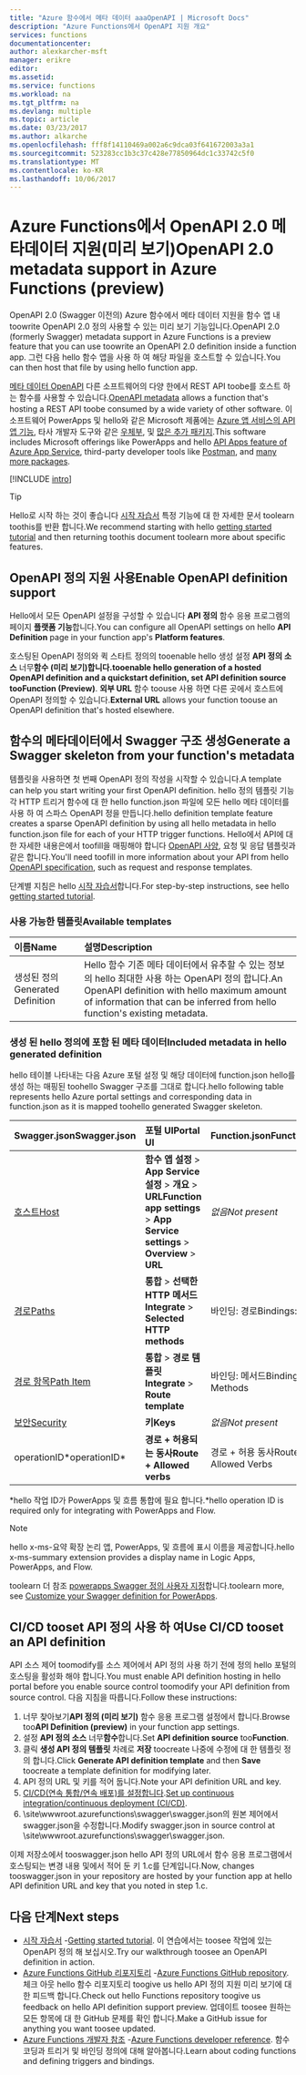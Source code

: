 ```yaml
---
title: "Azure 함수에서 메타 데이터 aaaOpenAPI | Microsoft Docs"
description: "Azure Functions에서 OpenAPI 지원 개요"
services: functions
documentationcenter: 
author: alexkarcher-msft
manager: erikre
editor: 
ms.assetid: 
ms.service: functions
ms.workload: na
ms.tgt_pltfrm: na
ms.devlang: multiple
ms.topic: article
ms.date: 03/23/2017
ms.author: alkarche
ms.openlocfilehash: fff8f14110469a002a6c9dca03f641672003a3a1
ms.sourcegitcommit: 523283cc1b3c37c428e77850964dc1c33742c5f0
ms.translationtype: MT
ms.contentlocale: ko-KR
ms.lasthandoff: 10/06/2017
---
```

# <a name="openapi-20-metadata-support-in-azure-functions-preview"></a><span data-ttu-id="5f43a-103">Azure Functions에서 OpenAPI 2.0 메타데이터 지원(미리 보기)</span><span class="sxs-lookup"><span data-stu-id="5f43a-103">OpenAPI 2.0 metadata support in Azure Functions (preview)</span></span>
<span data-ttu-id="5f43a-104">OpenAPI 2.0 (Swagger 이전의) Azure 함수에서 메타 데이터 지원을 함수 앱 내 toowrite OpenAPI 2.0 정의 사용할 수 있는 미리 보기 기능입니다.</span><span class="sxs-lookup"><span data-stu-id="5f43a-104">OpenAPI 2.0 (formerly Swagger) metadata support in Azure Functions is a preview feature that you can use toowrite an OpenAPI 2.0 definition inside a function app.</span></span> <span data-ttu-id="5f43a-105">그런 다음 hello 함수 앱을 사용 하 여 해당 파일을 호스트할 수 있습니다.</span><span class="sxs-lookup"><span data-stu-id="5f43a-105">You can then host that file by using hello function app.</span></span>

<span data-ttu-id="5f43a-106">[메타 데이터 OpenAPI](http://swagger.io/) 다른 소프트웨어의 다양 한에서 REST API toobe를 호스트 하는 함수를 사용할 수 있습니다.</span><span class="sxs-lookup"><span data-stu-id="5f43a-106">[OpenAPI metadata](http://swagger.io/) allows a function that's hosting a REST API toobe consumed by a wide variety of other software.</span></span> <span data-ttu-id="5f43a-107">이 소프트웨어 PowerApps 및 hello와 같은 Microsoft 제품에는 [Azure 앱 서비스의 API 앱 기능](https://docs.microsoft.com/azure/app-service-api/app-service-api-dotnet-get-started#a-idcodegena-generate-client-code-for-the-data-tier), 타사 개발자 도구와 같은 [우체부](https://www.getpostman.com/docs/importing_swagger), 및 [많은 추가 패키지](http://swagger.io/tools/).</span><span class="sxs-lookup"><span data-stu-id="5f43a-107">This software includes Microsoft offerings like PowerApps and hello [API Apps feature of Azure App Service](https://docs.microsoft.com/azure/app-service-api/app-service-api-dotnet-get-started#a-idcodegena-generate-client-code-for-the-data-tier), third-party developer tools like [Postman](https://www.getpostman.com/docs/importing_swagger), and [many more packages](http://swagger.io/tools/).</span></span>

[!INCLUDE [intro](../../includes/functions-bindings-intro.md)]

>[!TIP]
><span data-ttu-id="5f43a-108">Hello로 시작 하는 것이 좋습니다 [시작 자습서](./functions-api-definition-getting-started.md) 특정 기능에 대 한 자세한 문서 toolearn toothis를 반환 합니다.</span><span class="sxs-lookup"><span data-stu-id="5f43a-108">We recommend starting with hello [getting started tutorial](./functions-api-definition-getting-started.md) and then returning toothis document toolearn more about specific features.</span></span>

## <span data-ttu-id="5f43a-109"><a name="enable"></a>OpenAPI 정의 지원 사용</span><span class="sxs-lookup"><span data-stu-id="5f43a-109"><a name="enable"></a>Enable OpenAPI definition support</span></span>
<span data-ttu-id="5f43a-110">Hello에서 모든 OpenAPI 설정을 구성할 수 있습니다 **API 정의** 함수 응용 프로그램의 페이지 **플랫폼 기능**합니다.</span><span class="sxs-lookup"><span data-stu-id="5f43a-110">You can configure all OpenAPI settings on hello **API Definition** page in your function app's **Platform features**.</span></span>

<span data-ttu-id="5f43a-111">호스팅된 OpenAPI 정의와 퀵 스타트 정의의 tooenable hello 생성 설정 **API 정의 소스** 너무**함수 (미리 보기)**합니다.</span><span class="sxs-lookup"><span data-stu-id="5f43a-111">tooenable hello generation of a hosted OpenAPI definition and a quickstart definition, set **API definition source** too**Function (Preview)**.</span></span> <span data-ttu-id="5f43a-112">**외부 URL** 함수 toouse 사용 하면 다른 곳에서 호스트에 OpenAPI 정의할 수 있습니다.</span><span class="sxs-lookup"><span data-stu-id="5f43a-112">**External URL** allows your function toouse an OpenAPI definition that's hosted elsewhere.</span></span>

## <span data-ttu-id="5f43a-113"><a name="generate-definition"></a>함수의 메타데이터에서 Swagger 구조 생성</span><span class="sxs-lookup"><span data-stu-id="5f43a-113"><a name="generate-definition"></a>Generate a Swagger skeleton from your function's metadata</span></span>
<span data-ttu-id="5f43a-114">템플릿을 사용하면 첫 번째 OpenAPI 정의 작성을 시작할 수 있습니다.</span><span class="sxs-lookup"><span data-stu-id="5f43a-114">A template can help you start writing your first OpenAPI definition.</span></span> <span data-ttu-id="5f43a-115">hello 정의 템플릿 기능 각 HTTP 트리거 함수에 대 한 hello function.json 파일에 모든 hello 메타 데이터를 사용 하 여 스파스 OpenAPI 정을 만듭니다.</span><span class="sxs-lookup"><span data-stu-id="5f43a-115">hello definition template feature creates a sparse OpenAPI definition by using all hello metadata in hello function.json file for each of your HTTP trigger functions.</span></span> <span data-ttu-id="5f43a-116">Hello에서 API에 대 한 자세한 내용은에서 toofill을 매핑해야 합니다 [OpenAPI 사양](http://swagger.io/specification/), 요청 및 응답 템플릿과 같은 합니다.</span><span class="sxs-lookup"><span data-stu-id="5f43a-116">You'll need toofill in more information about your API from hello [OpenAPI specification](http://swagger.io/specification/), such as request and response templates.</span></span>

<span data-ttu-id="5f43a-117">단계별 지침은 hello [시작 자습서](./functions-api-definition-getting-started.md)합니다.</span><span class="sxs-lookup"><span data-stu-id="5f43a-117">For step-by-step instructions, see hello [getting started tutorial](./functions-api-definition-getting-started.md).</span></span>

### <span data-ttu-id="5f43a-118"><a name="templates"></a>사용 가능한 템플릿</span><span class="sxs-lookup"><span data-stu-id="5f43a-118"><a name="templates"></a>Available templates</span></span>

|<span data-ttu-id="5f43a-119">이름</span><span class="sxs-lookup"><span data-stu-id="5f43a-119">Name</span></span>| <span data-ttu-id="5f43a-120">설명</span><span class="sxs-lookup"><span data-stu-id="5f43a-120">Description</span></span> |
|:-----|:-----|
|<span data-ttu-id="5f43a-121">생성된 정의</span><span class="sxs-lookup"><span data-stu-id="5f43a-121">Generated Definition</span></span>|<span data-ttu-id="5f43a-122">Hello 함수 기존 메타 데이터에서 유추할 수 있는 정보의 hello 최대한 사용 하는 OpenAPI 정의 합니다.</span><span class="sxs-lookup"><span data-stu-id="5f43a-122">An OpenAPI definition with hello maximum amount of information that can be inferred from hello function's existing metadata.</span></span>|

### <span data-ttu-id="5f43a-123"><a name="quickstart-details"></a>생성 된 hello 정의에 포함 된 메타 데이터</span><span class="sxs-lookup"><span data-stu-id="5f43a-123"><a name="quickstart-details"></a>Included metadata in hello generated definition</span></span>

<span data-ttu-id="5f43a-124">hello 테이블 나타내는 다음 Azure 포털 설정 및 해당 데이터에 function.json hello를 생성 하는 매핑된 toohello Swagger 구조를 그대로 합니다.</span><span class="sxs-lookup"><span data-stu-id="5f43a-124">hello following table represents hello Azure portal settings and corresponding data in function.json as it is mapped toohello generated Swagger skeleton.</span></span>

|<span data-ttu-id="5f43a-125">Swagger.json</span><span class="sxs-lookup"><span data-stu-id="5f43a-125">Swagger.json</span></span>|<span data-ttu-id="5f43a-126">포털 UI</span><span class="sxs-lookup"><span data-stu-id="5f43a-126">Portal UI</span></span>|<span data-ttu-id="5f43a-127">Function.json</span><span class="sxs-lookup"><span data-stu-id="5f43a-127">Function.json</span></span>|
|:----|:-----|:-----|
|[<span data-ttu-id="5f43a-128">호스트</span><span class="sxs-lookup"><span data-stu-id="5f43a-128">Host</span></span>](http://swagger.io/specification/#fixed-fields-15)|<span data-ttu-id="5f43a-129">**함수 앱 설정** > **App Service 설정** > **개요** > **URL**</span><span class="sxs-lookup"><span data-stu-id="5f43a-129">**Function app settings** > **App Service settings** > **Overview** > **URL**</span></span>|<span data-ttu-id="5f43a-130">*없음*</span><span class="sxs-lookup"><span data-stu-id="5f43a-130">*Not present*</span></span>
|[<span data-ttu-id="5f43a-131">경로</span><span class="sxs-lookup"><span data-stu-id="5f43a-131">Paths</span></span>](http://swagger.io/specification/#paths-object-29)|<span data-ttu-id="5f43a-132">**통합** > **선택한 HTTP 메서드**</span><span class="sxs-lookup"><span data-stu-id="5f43a-132">**Integrate** > **Selected HTTP methods**</span></span>|<span data-ttu-id="5f43a-133">바인딩: 경로</span><span class="sxs-lookup"><span data-stu-id="5f43a-133">Bindings: Route</span></span>
|[<span data-ttu-id="5f43a-134">경로 항목</span><span class="sxs-lookup"><span data-stu-id="5f43a-134">Path Item</span></span>](http://swagger.io/specification/#path-item-object-32)|<span data-ttu-id="5f43a-135">**통합** > **경로 템플릿**</span><span class="sxs-lookup"><span data-stu-id="5f43a-135">**Integrate** > **Route template**</span></span>|<span data-ttu-id="5f43a-136">바인딩: 메서드</span><span class="sxs-lookup"><span data-stu-id="5f43a-136">Bindings: Methods</span></span>
|[<span data-ttu-id="5f43a-137">보안</span><span class="sxs-lookup"><span data-stu-id="5f43a-137">Security</span></span>](http://swagger.io/specification/#security-scheme-object-112)|<span data-ttu-id="5f43a-138">**키**</span><span class="sxs-lookup"><span data-stu-id="5f43a-138">**Keys**</span></span>|<span data-ttu-id="5f43a-139">*없음*</span><span class="sxs-lookup"><span data-stu-id="5f43a-139">*Not present*</span></span>|
|<span data-ttu-id="5f43a-140">operationID*</span><span class="sxs-lookup"><span data-stu-id="5f43a-140">operationID*</span></span>|<span data-ttu-id="5f43a-141">**경로 + 허용되는 동사**</span><span class="sxs-lookup"><span data-stu-id="5f43a-141">**Route + Allowed verbs**</span></span>|<span data-ttu-id="5f43a-142">경로 + 허용 동사</span><span class="sxs-lookup"><span data-stu-id="5f43a-142">Route + Allowed Verbs</span></span>|

<span data-ttu-id="5f43a-143">\*hello 작업 ID가 PowerApps 및 흐름 통합에 필요 합니다.</span><span class="sxs-lookup"><span data-stu-id="5f43a-143">\*hello operation ID is required only for integrating with PowerApps and Flow.</span></span>
> [!NOTE]
> <span data-ttu-id="5f43a-144">hello x-ms-요약 확장 논리 앱, PowerApps, 및 흐름에 표시 이름을 제공합니다.</span><span class="sxs-lookup"><span data-stu-id="5f43a-144">hello x-ms-summary extension provides a display name in Logic Apps, PowerApps, and Flow.</span></span>
>
> <span data-ttu-id="5f43a-145">toolearn 더 참조 [powerapps Swagger 정의 사용자 지정](https://powerapps.microsoft.com/tutorials/customapi-how-to-swagger/)합니다.</span><span class="sxs-lookup"><span data-stu-id="5f43a-145">toolearn more, see [Customize your Swagger definition for PowerApps](https://powerapps.microsoft.com/tutorials/customapi-how-to-swagger/).</span></span>

## <span data-ttu-id="5f43a-146"><a name="CICD"></a>CI/CD tooset API 정의 사용 하 여</span><span class="sxs-lookup"><span data-stu-id="5f43a-146"><a name="CICD"></a>Use CI/CD tooset an API definition</span></span>

 <span data-ttu-id="5f43a-147">API 소스 제어 toomodify를 소스 제어에서 API 정의 사용 하기 전에 정의 hello 포털의 호스팅을 활성화 해야 합니다.</span><span class="sxs-lookup"><span data-stu-id="5f43a-147">You must enable API definition hosting in hello portal before you enable source control toomodify your API definition from source control.</span></span> <span data-ttu-id="5f43a-148">다음 지침을 따릅니다.</span><span class="sxs-lookup"><span data-stu-id="5f43a-148">Follow these instructions:</span></span>

1. <span data-ttu-id="5f43a-149">너무 찾아보기**API 정의 (미리 보기)** 함수 응용 프로그램 설정에서 합니다.</span><span class="sxs-lookup"><span data-stu-id="5f43a-149">Browse too**API Definition (preview)** in your function app settings.</span></span>
  1. <span data-ttu-id="5f43a-150">설정 **API 정의 소스** 너무**함수**합니다.</span><span class="sxs-lookup"><span data-stu-id="5f43a-150">Set **API definition source** too**Function**.</span></span>
  1. <span data-ttu-id="5f43a-151">클릭 **생성 API 정의 템플릿** 차례로 **저장** toocreate 나중에 수정에 대 한 템플릿 정의 합니다.</span><span class="sxs-lookup"><span data-stu-id="5f43a-151">Click **Generate API definition template** and then **Save** toocreate a template definition for modifying later.</span></span>
  1. <span data-ttu-id="5f43a-152">API 정의 URL 및 키를 적어 둡니다.</span><span class="sxs-lookup"><span data-stu-id="5f43a-152">Note your API definition URL and key.</span></span>
1. <span data-ttu-id="5f43a-153">[CI/CD(연속 통합/연속 배포)를 설정합니다](https://docs.microsoft.com/azure/azure-functions/functions-continuous-deployment#continuous-deployment-requirements).</span><span class="sxs-lookup"><span data-stu-id="5f43a-153">[Set up continuous integration/continuous deployment (CI/CD)](https://docs.microsoft.com/azure/azure-functions/functions-continuous-deployment#continuous-deployment-requirements).</span></span>
2. <span data-ttu-id="5f43a-154">\site\wwwroot\.azurefunctions\swagger\swagger.json의 원본 제어에서 swagger.json을 수정합니다.</span><span class="sxs-lookup"><span data-stu-id="5f43a-154">Modify swagger.json in source control at \site\wwwroot\.azurefunctions\swagger\swagger.json.</span></span>

<span data-ttu-id="5f43a-155">이제 저장소에서 tooswagger.json hello API 정의 URL에서 함수 응용 프로그램에서 호스팅되는 변경 내용 및에서 적어 둔 키 1.c를 단계입니다.</span><span class="sxs-lookup"><span data-stu-id="5f43a-155">Now, changes tooswagger.json in your repository are hosted by your function app at hello API definition URL and key that you noted in step 1.c.</span></span>

## <a name="next-steps"></a><span data-ttu-id="5f43a-156">다음 단계</span><span class="sxs-lookup"><span data-stu-id="5f43a-156">Next steps</span></span>
* <span data-ttu-id="5f43a-157">[시작 자습서](functions-api-definition-getting-started.md) -</span><span class="sxs-lookup"><span data-stu-id="5f43a-157">[Getting started tutorial](functions-api-definition-getting-started.md).</span></span> <span data-ttu-id="5f43a-158">이 연습에서는 toosee 작업에 있는 OpenAPI 정의 해 보십시오.</span><span class="sxs-lookup"><span data-stu-id="5f43a-158">Try our walkthrough toosee an OpenAPI definition in action.</span></span>
* <span data-ttu-id="5f43a-159">[Azure Functions GitHub 리포지토리](https://github.com/Azure/Azure-Functions/) -</span><span class="sxs-lookup"><span data-stu-id="5f43a-159">[Azure Functions GitHub repository](https://github.com/Azure/Azure-Functions/).</span></span> <span data-ttu-id="5f43a-160">체크 아웃 hello 함수 리포지토리 toogive us hello API 정의 지원 미리 보기에 대 한 피드백 합니다.</span><span class="sxs-lookup"><span data-stu-id="5f43a-160">Check out hello Functions repository toogive us feedback on hello API definition support preview.</span></span> <span data-ttu-id="5f43a-161">업데이트 toosee 원하는 모든 항목에 대 한 GitHub 문제를 확인 합니다.</span><span class="sxs-lookup"><span data-stu-id="5f43a-161">Make a GitHub issue for anything you want toosee updated.</span></span>
* <span data-ttu-id="5f43a-162">[Azure Functions 개발자 참조](functions-reference.md) -</span><span class="sxs-lookup"><span data-stu-id="5f43a-162">[Azure Functions developer reference](functions-reference.md).</span></span> <span data-ttu-id="5f43a-163">함수 코딩과 트리거 및 바인딩 정의에 대해 알아봅니다.</span><span class="sxs-lookup"><span data-stu-id="5f43a-163">Learn about coding functions and defining triggers and bindings.</span></span>
